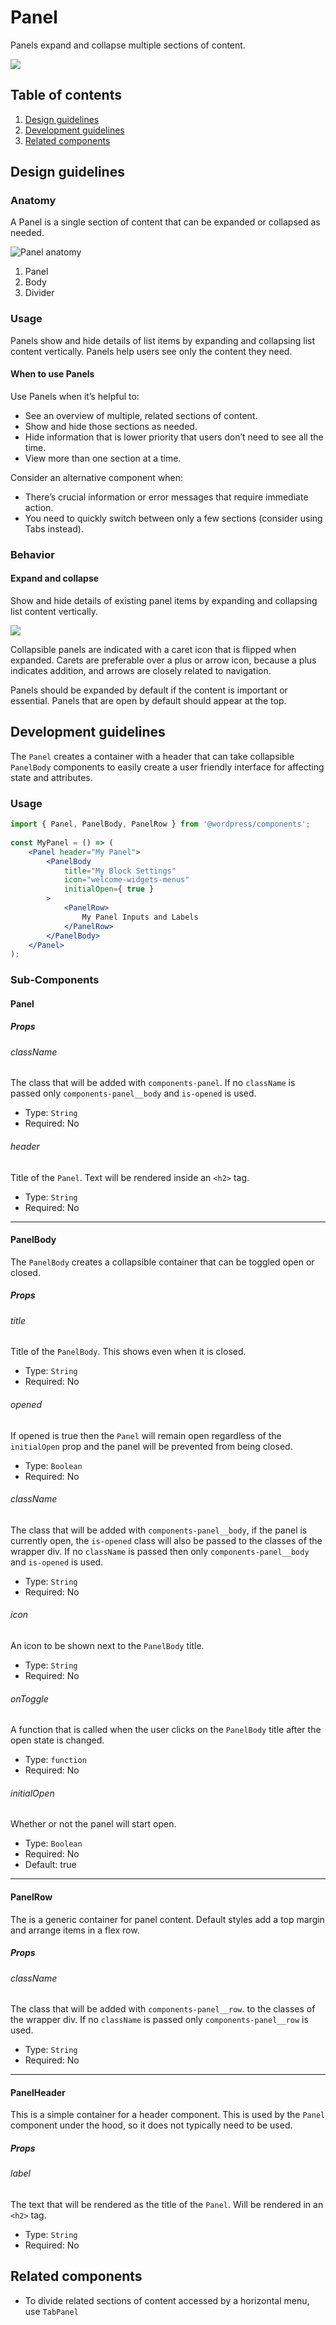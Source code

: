 # Panel
 Panels expand and collapse multiple sections of content.

![](https://make.wordpress.org/design/files/2019/03/panel.png)

## Table of contents

1. [Design guidelines](#design-guidelines)
2. [Development guidelines](#development-guidelines)
3. [Related components](#related-components)

## Design guidelines

### Anatomy

A Panel is a single section of content that can be expanded or collapsed as needed.

![Panel anatomy](https://make.wordpress.org/design/files/2019/03/panel-anatomy.png)

1. Panel
2. Body
3. Divider

### Usage

Panels show and hide details of list items by expanding and collapsing list content vertically. Panels help users see only the content they need.

#### When to use Panels

Use Panels when it’s helpful to:

- See an overview of multiple, related sections of content.
- Show and hide those sections as needed.
- Hide information that is lower priority that users don’t need to see all the time.
- View more than one section at a time.

Consider an alternative component when:

- There’s crucial information or error messages that require immediate action.
- You need to quickly switch between only a few sections (consider using Tabs instead).

### Behavior

#### Expand and collapse

Show and hide details of existing panel items by expanding and collapsing list content vertically.

![](https://make.wordpress.org/design/files/2019/03/panel-expand.gif)

Collapsible panels are indicated with a caret icon that is flipped when expanded. Carets are preferable over a plus or arrow icon, because a plus indicates addition, and arrows are closely related to navigation.

Panels should be expanded by default if the content is important or essential. Panels that are open by default should appear at the top.

## Development guidelines

The `Panel` creates a container with a header that can take collapsible `PanelBody` components to easily create a user friendly interface for affecting state and attributes.

### Usage

```jsx
import { Panel, PanelBody, PanelRow } from '@wordpress/components';
 
const MyPanel = () => (
	<Panel header="My Panel">
		<PanelBody
			title="My Block Settings"
			icon="welcome-widgets-menus"
			initialOpen={ true }
		>
			<PanelRow>
				My Panel Inputs and Labels
			</PanelRow>
		</PanelBody>
	</Panel>
);
```

### Sub-Components

#### Panel

##### Props

###### className

The class that will be added with `components-panel`. If no `className` is passed only `components-panel__body` and `is-opened` is used.

- Type: `String`
- Required: No

###### header

Title of the `Panel`. Text will be rendered inside an `<h2>` tag.

- Type: `String`
- Required: No

---
#### PanelBody

The `PanelBody` creates a collapsible container that can be toggled open or closed. 

##### Props

###### title

Title of the `PanelBody`. This shows even when it is closed.

- Type: `String`
- Required: No


###### opened

If opened is true then the `Panel` will remain open regardless of the `initialOpen` prop and the panel will be prevented from being closed.

- Type: `Boolean`
- Required: No

###### className

The class that will be added with `components-panel__body`, if the panel is currently open, the `is-opened` class will also be passed to the classes of the wrapper div. If no `className` is passed then only `components-panel__body` and `is-opened` is used.

- Type: `String`
- Required: No

###### icon

An icon to be shown next to the `PanelBody` title.

- Type: `String`
- Required: No

###### onToggle

A function that is called when the user clicks on the `PanelBody` title after the open state is changed.

- Type: `function`
- Required: No

###### initialOpen

Whether or not the panel will start open.

- Type: `Boolean`
- Required: No
- Default: true

---
#### PanelRow

The is a generic container for panel content. Default styles add a top margin and arrange items in a flex row.

##### Props

###### className

The class that will be added with `components-panel__row`.  to the classes of the wrapper div. If no `className` is passed only `components-panel__row` is used.

- Type: `String`
- Required: No
---

#### PanelHeader

This is a simple container for a header component. This is used by the `Panel` component under the hood, so it does not typically need to be used.

##### Props

###### label

The text that will be rendered as the title of the `Panel`. Will be rendered in an `<h2>` tag.

- Type: `String`
- Required: No

## Related components
- To divide related sections of content accessed by a horizontal menu, use  `TabPanel`
